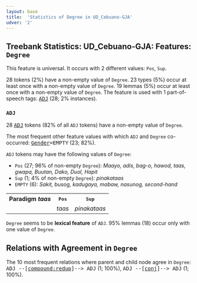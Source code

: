 ```yaml
---
layout: base
title:  'Statistics of Degree in UD_Cebuano-GJA'
udver: '2'
---
```


## Treebank Statistics: UD_Cebuano-GJA: Features: `Degree`

This feature is universal.
It occurs with 2 different values: `Pos`, `Sup`.

28 tokens (2%) have a non-empty value of `Degree`.
23 types (5%) occur at least once with a non-empty value of `Degree`.
19 lemmas (5%) occur at least once with a non-empty value of `Degree`.
The feature is used with 1 part-of-speech tags: <tt><a href="ceb_gja-pos-ADJ.html">ADJ</a></tt> (28; 2% instances).

### `ADJ`

28 <tt><a href="ceb_gja-pos-ADJ.html">ADJ</a></tt> tokens (82% of all `ADJ` tokens) have a non-empty value of `Degree`.

The most frequent other feature values with which `ADJ` and `Degree` co-occurred: <tt><a href="ceb_gja-feat-Gender.html">Gender</a></tt><tt>=EMPTY</tt> (23; 82%).

`ADJ` tokens may have the following values of `Degree`:

* `Pos` (27; 96% of non-empty `Degree`): <em>Maayo, adis, bag-o, hawod, taas, gwapa, Buutan, Dako, Duol, Hapit</em>
* `Sup` (1; 4% of non-empty `Degree`): <em>pinakataas</em>
* `EMPTY` (6): <em>Sakit, busog, kadugaya, mabaw, nasunog, second-hand</em>

<table>
  <tr><th>Paradigm <i>taas</i></th><th><tt>Pos</tt></th><th><tt>Sup</tt></th></tr>
  <tr><td><tt></tt></td><td><em>taas</em></td><td><em>pinakataas</em></td></tr>
</table>

`Degree` seems to be **lexical feature** of `ADJ`. 95% lemmas (18) occur only with one value of `Degree`.

## Relations with Agreement in `Degree`

The 10 most frequent relations where parent and child node agree in `Degree`:
<tt>ADJ --[<tt><a href="ceb_gja-dep-compound-redup.html">compound:redup</a></tt>]--> ADJ</tt> (1; 100%),
<tt>ADJ --[<tt><a href="ceb_gja-dep-conj.html">conj</a></tt>]--> ADJ</tt> (1; 100%).

